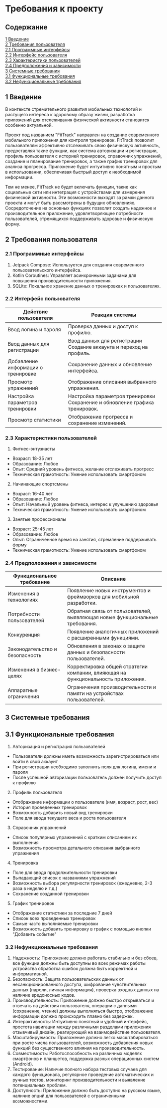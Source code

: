 # Требования к проекту

## Содержание

[1 Введение](#1)  
[2 Требования пользователя](#2)  
[2.1 Программные интерфейсы](#21)  
[2.2 Интерфейс пользователя](#22)  
[2.3 Характеристики пользователей](#23)    
[2.4 Предположения и зависимости](#24)  
[3 Системные требования](#3)  
[3.1 Функциональные требования](#31)   
[3.2 Нефункциональные требования](#32)  

<a name="1"/>

## 1 Введение

В контексте стремительного развития мобильных технологий и растущего интереса к здоровому образу жизни,
разработка приложений для отслеживания физической активности становится особенно актуальной.
  
  Проект под названием "FitTrack" направлен на создание современного мобильного приложения для контроля тренировок.
FitTrack позволит пользователям эффективно отслеживать свою физическую активность, предоставляя такие функции, как система авторизации и регистрации,
профиль пользователя с историей тренировок, справочник упражнений, создание и планирование тренировок,
а также график тренировок для анализа прогресса. Приложение будет интуитивно понятным и простым в использовании, обеспечивая быстрый доступ к необходимой информации.
  
  Тем не менее, FitTrack не будет включать функции, такие как социальные сети или интеграция с устройствами для измерения физической активности.
Эти возможности выходят за рамки данного проекта и могут быть рассмотрены в будущих обновлениях.
Сосредоточение на основных функциях позволит создать надежное и производительное приложение,
удовлетворяющее потребности пользователей, стремящихся поддерживать здоровье и физическую форму.

<a name="2"/>

## 2 Требования пользователя

<a name="21"/>

### 2.1 Программные интерфейсы
1.	Jetpack Compose:
Используется для создания современного пользовательского интерфейса.
2.	Kotlin Coroutines:
Управляет асинхронными задачами для повышения производительности приложения.
3.	SQLite:
Локальное хранение данных о тренировках и пользователях.

<a name="22"/>

### 2.2 Интерфейс пользователя
| Действие пользователя              | Реакция системы                                                                    |
|------------------------------------|------------------------------------------------------------------------------------|
| Ввод логина и пароля               | Проверка данных и доступ к профилю.                                                |
| Ввод данных для регистрации        | Ввод данных для регистрации	Создание аккаунта и переход на профиль.               |
| Добавление информации о тренировке | Сохранение данных и обновление интерфейса.                                         |
| Просмотр упражнений                | Отображение описания выбранного упражнения.                                        |
| Настройка параметров тренировки    | Настройка параметров тренировки	Сохранение и обновление графика тренировок.       |
| Просмотр статистики                | Отображение прогресса и сохранение изменений.                                      |

<a name="23"/>

### 2.3 Характеристики пользователей

1.	Фитнес-энтузиасты
+	Возраст: 18-35 лет
+	Образование: Любое
+	Опыт: Средний уровень фитнеса, желание отслеживать прогресс
+	Техническая грамотность: Умение использовать смартфоном
2.	Начинающие спортсмены
+	Возраст: 16-40 лет
+	Образование: Любое
+	Опыт: Начальный уровень фитнеса, интерес к улучшению здоровья
+	Техническая грамотность: Умение использовать смартфоном
3.	Занятые профессионалы
+	Возраст: 25-45 лет
+	Образование: Любое
+	Опыт: Ограниченное время на занятия, стремление поддерживать форму
+	Техническая грамотность: Умение использовать смартфоном



<a name="24"/>

### 2.4 Предположения и зависимости
| Функциональное требование                  | Описание                                                                                                                |
|--------------------------------------------|-------------------------------------------------------------------------------------------------------------------------|
|	Изменения в технологиях                    | 	Появление новых инструментов и фреймворков для мобильной разработки.                                                   |
| Потребности пользователей                  | Обратная связь от пользователей, выявляющая новые функциональные требования.                                            |
| Конкуренция                                | Появление аналогичных приложений с расширенными функциями.                                                              |
| Законодательство и безопасность            | Обновления в законах о защите данных и безопасности пользователей.                                                      |
| Изменения в бизнес-целях                   | Корректировка общей стратегии компании, влияющая на функциональность приложения.                                        |
| Аппаратные ограничения                     | Ограничения производительности и памяти на устройствах пользователей.                                                   |

<a name="3"/>

## 3 Системные требования

<a name="31"/>

## 3.1 Функциональные требования

1.	Авторизация и регистрация пользователей
+	Пользователи должны иметь возможность зарегистрироваться или войти в свой аккаунт
+	При регистрации необходимо заполнить поля для логина, имени и пароля
+	После успешной авторизации пользователь должен получить доступ к профилю
2.	Профиль пользователя
+	Отображение информации о пользователе (имя, возраст, рост, вес)
+	История проведенных тренировок
+	Возможность добавить новый вид тренировки
+	Поле для ввода текущего веса и роста пользователя
3.	Справочник упражнений
+	Список популярных упражнений с кратким описанием их выполнения
+	Возможность просмотра детального описания выбранного упражнения
4.	Тренировка
+	Поле для ввода продолжительности тренировки
+ Выпадающий список с названиями упражнений
+	Возможность выбора регулярности тренировок (ежедневно, 2-3 раза в неделю и т.д.)
+	Сохранение созданной тренировки
5.	График тренировок
+	Отображение статистики за последние 7 дней
+	Список всех проведенных тренировок
+	Самые часто выполняемые тренировки
+	Возможность добавить тренировку в график с помощью кнопки "Добавить событие"

<a name="32"/>

### 3.2	Нефункциональные требования

1.	Надежность:	Приложение должно работать стабильно и без сбоев, все функции должны быть доступны во всех режимах работы устройства	обработка ошибок должна быть корректной и информативной.
2.	Безопасность: Защита пользовательских данных от несанкционированного доступа, шифрование чувствительных данных (пароли, личная информация), проверка входных данных на наличие вредоносных кодов.
3.	Производительность: Приложение должно быстро открываться и отвечать на действия пользователя,	операции с данными (сохранение, чтение) должны выполняться быстро,	отображение информации должно происходить плавно без задержек.
4.	Интерактивность: Интуитивно понятный и удобный интерфейс, простота навигации между различными разделами приложения отзывчивый дизайн, реагирующий на взаимодействие пользователя.
5.	Масштабируемость: Приложение должно легко масштабироваться при росте числа пользователей, возможность добавления новых функций без существенного влияния на производительность.
6.	Совместимость: Работоспособность на различных моделях смартфонов и планшетов, поддержка разных операционных систем (Android).
7.	Тестирование: Наличие полного набора тестовых случаев для каждого функционала, регулярное проведение автоматических и ручных тестов, мониторинг производительности и выявление потенциальных проблем.
8.	Доступность: Приложение должно быть доступно на русском языке, наличие опций для пользователей с ограниченными возможностями.



